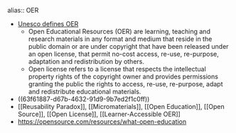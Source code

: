 alias:: OER

- [Unesco defines OER](https://www.unesco.org/en/open-educational-resources)
	- Open Educational Resources (OER) are learning, teaching and research materials in any format and medium that reside in the public domain or are under copyright that have been released under an open license, that permit no-cost access, re-use, re-purpose, adaptation and redistribution by others.
	- Open license refers to a license that respects the intellectual property rights of the copyright owner and provides permissions granting the public the rights to access, re-use, re-purpose, adapt and redistribute educational materials.
- ((63f61887-d67b-4632-91d9-9b7ed2f1c0ff))
- [[Reusability Paradox]], [[Micromaterials]], [[Open Education]], [[Open Source]], [[Open License]], [[Learner-Accessible OER]]
- https://opensource.com/resources/what-open-education